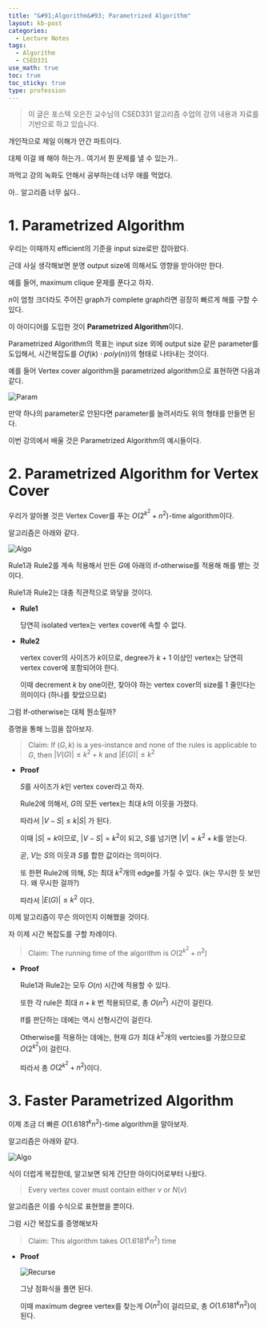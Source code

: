 ```yaml
---
title: "&#91;Algorithm&#93; Parametrized Algorithm"
layout: kb-post
categories:
  - Lecture Notes
tags:
  - Algorithm
  - CSED331
use_math: true
toc: true
toc_sticky: true
type: profession
---
```


> 이 글은 포스텍 오은진 교수님의 CSED331 알고리즘 수업의 강의 내용과 자료를 기반으로 하고 있습니다.

개인적으로 제일 이해가 안간 파트이다.

대체 이걸 왜 해야 하는가.. 여기서 뭔 문제를 낼 수 있는가..

까먹고 강의 녹화도 안해서 공부하는데 너무 애를 먹었다.

아.. 알고리즘 너무 싫다..

# 1. Parametrized Algorithm

우리는 이때까지 efficient의 기준을 input size로만 잡아왔다.

근데 사실 생각해보면 분명 output size에 의해서도 영향을 받아야만 한다.

예를 들어, maximum clique 문제를 푼다고 하자.

$n$이 엄청 크더라도 주어진 graph가 complete graph라면 굉장히 빠르게 해를 구할 수 있다.

이 아이디어를 도입한 것이 **Parametrized Algorithm**이다.

Parametrized Algorithm의 목표는 input size 외에 output size 같은 parameter를 도입해서, 시간복잡도를 $O(f(k)\cdot poly(n))$의 형태로 나타내는 것이다.

예를 들어 Vertex cover algorithm을 parametrized algorithm으로 표현하면 다음과 같다.

![Param][I_1]

만약 하나의 parameter로 안된다면 parameter를 늘려서라도 위의 형태를 만들면 된다.

이번 강의에서 배울 것은 Parametrized Algorithm의 예시들이다.

# 2. Parametrized Algorithm for Vertex Cover

우리가 알아볼 것은 Vertex Cover를 푸는 $O(2^{k^2} + n^2)$-time algorithm이다.

알고리즘은 아래와 같다.

![Algo][I_2]

Rule1과 Rule2를 계속 적용해서 만든 $G$에 아래의 if-otherwise를 적용해 해를 뱉는 것이다. 

Rule1과 Rule2는 대충 직관적으로 와닿을 것이다.

- **Rule1**
   
  당연히 isolated vertex는 vertex cover에 속할 수 없다.

- **Rule2**

  vertex cover의 사이즈가 $k$이므로, degree가 $k+1$ 이상인 vertex는 당연히 vertex cover에 포함되어야 한다.

  이때 decrement $k$ by one이란, 찾아야 하는 vertex cover의 size를 1 줄인다는 의미이다 (하나를 찾았으므로)

그럼 If-otherwise는 대체 뭔소릴까?

증명을 통해 느낌을 잡아보자.

> Claim: If $(G,k)$ is a yes-instance and none of the rules is applicable to $G$, then $\lvert V(G) \rvert \leq k^2+k$ and $\lvert E(G) \rvert \leq k^2$

- **Proof**
  
  $S$를 사이즈가 $k$인 vertex cover라고 하자.

  Rule2에 의해서, $G$의 모든 vertex는 최대 $k$의 이웃을 가졌다.

  따라서 $\lvert V - S \rvert \leq k \lvert S \rvert$ 가 된다.

  이때 $\lvert S \rvert = k$이므로, $\lvert V - S \rvert = k^2$이 되고, $S$를 넘기면  $\lvert V \rvert = k^2 + k$를 얻는다.

  곧, $V$는 $S$의 이웃과 $S$를 합한 값이라는 의미이다.

  또 한편 Rule2에 의해, $S$는 최대 $k^2$개의 edge를 가질 수 있다. ($k$는 무시한 듯 보인다. 왜 무시한 걸까?)
  
  따라서 $\lvert E(G) \rvert \leq k^2$ 이다.

이제 알고리즘이 무슨 의미인지 이해했을 것이다.

자 이제 시간 복잡도를 구할 차례이다.

> Claim: The running time of the algorithm is $O(2^{k^2} + n^2)$

- **Proof**
  
  Rule1과 Rule2는 모두 $O(n)$ 시간에 적용할 수 있다.

  또한 각 rule은 최대 $n+k$ 번 적용되므로, 총 $O(n^2)$ 시간이 걸린다.

  If를 판단하는 데에는 역시 선형시간이 걸린다.

  Otherwise를 적용하는 데에는, 현재 $G$가 최대 $k^2$개의 vertcies를 가졌으므로 $O(2^{k^2})$이 걸린다.

  따라서 총 $O(2^{k^2} + n^2)$이다.

# 3. Faster Parametrized Algorithm

이제 조금 더 빠른 $O(1.6181^k n^2)$-time algorithm을 알아보자.

알고리즘은 아래와 같다.

![Algo][I_3]

식이 더럽게 복잡한데, 알고보면 되게 간단한 아이디어로부터 나왔다.

> Every vertex cover must contain either $v$ or $N(v)$

알고리즘은 이를 수식으로 표현했을 뿐이다.

그럼 시간 복잡도를 증명해보자

> Claim: This algorithm takes $O(1.6181^k n^2)$ time

- **Proof**
  
  ![Recurse][I_4]

  그냥 점화식을 풀면 된다.

  이때 maximum degree vertex를 찾는게 $O(n^2)$이 걸리므로, 총 $O(1.6181^k n^2)$이 된다.

[I_1]: /assets/lecture/algo/par/ex.PNG
[I_2]: /assets/lecture/algo/par/algo.PNG
[I_3]: /assets/lecture/algo/par/algo_2.PNG
[I_4]: /assets/lecture/algo/par/recurse.PNG